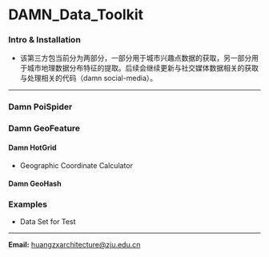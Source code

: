 # DAMN_Data_Toolkit
### Intro & Installation
* 该第三方包当前分为两部分，一部分用于城市兴趣点数据的获取，另一部分用于城市地理数据分布特征的提取。后续会继续更新与社交媒体数据相关的获取与处理相关的代码（damn social-media）。
---
### Damn PoiSpider
### Damn GeoFeature
  #### Damn HotGrid
  * Geographic Coordinate Calculator
  #### Damn GeoHash
### Examples
* Data Set for Test
---
**Email:** huangzxarchitecture@zju.edu.cn
